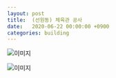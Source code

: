 ```yaml
---
layout: post
title:  (선원동) 체육관 공사
date:   2020-06-22 00:00:00 +0900
categories: building
---
```


![이미지](https://lh3.googleusercontent.com/pw/ACtC-3d9QCxJ6_v1y8pSy1AHS6FN--mzfEY8nocs8lkewllkn6Uolgwj-YKSYlN3b8sMHxCSsuc-z6xZap0WU5G7w0119KuwRpHR4mD2JTL3PN_hAU4o44-fOLtg2WVIC2iOk-zO_ykEEMo0SGGKAukoPAat=w650-h390-no?authuser=0)

![이미지](https://lh3.googleusercontent.com/pw/ACtC-3dqMEI3dHpoe14_RcQnunSSMUUpcivgf2gHj_E2Z4lEUm2evsaj8VotH1LVKEjFPfQtvY7FhFwURyeSOBvMLg_3x6Ljr-kQjuMnXnin5xfjNiHtR0i7FQ3fzIZ-JEe42HPOoI5hTf4e5cj4OdAHh0hb=w650-h390-no?authuser=0)
